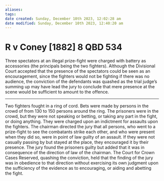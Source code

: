 ```yaml
---
aliases: 
tags: 
date created: Sunday, December 10th 2023, 12:02:28 am
date modified: Sunday, December 10th 2023, 12:40:20 am
---
```


# R v Coney [1882] 8 QBD 534

Three spectators at an illegal prize-fight were charged with battery as accessories (the principals being the two fighters). Although the Divisional Court accepted that the presence of the spectators could be seen as an encouragement, since the fighters would not be fighting if there was no audience, the conviction of the defendants was quashed as the trial judge’s summing up may have lead the jury to conclude that mere presence at the scene would be sufficient to amount to the offence.

---

Two fighters fought in a ring of cord. Bets were made by persons in the crowd of from 130 to 150 persons around the ring. The prisoners were in the crowd, but they were not speaking or betting, or taking any part in the fight, or doing anything. They were charged upon an indictment for assaults upon the fighters. The chairman directed the jury that all persons, who went to a prize-fight to see the combatants strike each other, and who were present when they did so, were in point of law guilty of an assault. If they were not casually passing by but stayed at the place, they encouraged it by their presence. The jury found the prisoners guilty but added that it was in consequence of the direction of law of the chairman. The Court for Crown Cases Reserved, quashing the conviction, held that the finding of the jury was in obedience to that direction without exercising its own judgment upon the sufficiency of the evidence as to encouraging, or aiding and abetting the fight.
